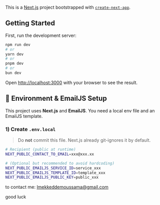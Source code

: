 This is a [Next.js](https://nextjs.org/) project bootstrapped with [`create-next-app`](https://github.com/vercel/next.js/tree/canary/packages/create-next-app).

## Getting Started

First, run the development server:

```bash
npm run dev
# or
yarn dev
# or
pnpm dev
# or
bun dev
```

Open [http://localhost:3000](http://localhost:3000) with your browser to see the result.

## 🔧 Environment & EmailJS Setup

This project uses **Next.js** and **EmailJS**. You need a local env file and an EmailJS template.

### 1) Create `.env.local`
> Do **not** commit this file. Next.js already git-ignores it by default.

```bash
# Recipient (public at runtime)
NEXT_PUBLIC_CONTACT_TO_EMAIL=xxx@xxx.xx

# (Optional but recommended to avoid hardcoding)
NEXT_PUBLIC_EMAILJS_SERVICE_ID=service_xxx
NEXT_PUBLIC_EMAILJS_TEMPLATE_ID=template_xxx
NEXT_PUBLIC_EMAILJS_PUBLIC_KEY=public_xxx
```


to contact me: lmekkeddemoussama@gmail.com

good luck